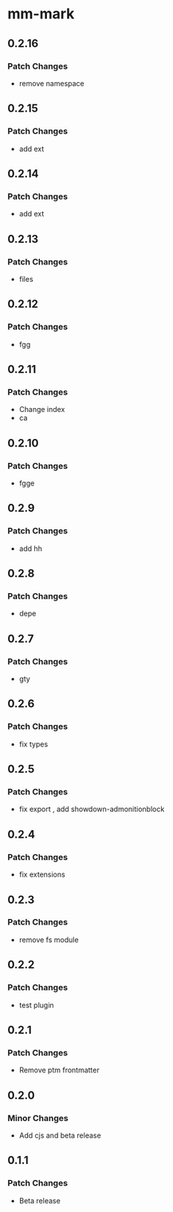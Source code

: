 # mm-mark

## 0.2.16

### Patch Changes

- remove namespace

## 0.2.15

### Patch Changes

- add ext

## 0.2.14

### Patch Changes

- add ext

## 0.2.13

### Patch Changes

- files

## 0.2.12

### Patch Changes

- fgg

## 0.2.11

### Patch Changes

- Change index
- ca

## 0.2.10

### Patch Changes

- fgge

## 0.2.9

### Patch Changes

- add hh

## 0.2.8

### Patch Changes

- depe

## 0.2.7

### Patch Changes

- gty

## 0.2.6

### Patch Changes

- fix types

## 0.2.5

### Patch Changes

- fix export , add showdown-admonitionblock

## 0.2.4

### Patch Changes

- fix extensions

## 0.2.3

### Patch Changes

- remove fs module

## 0.2.2

### Patch Changes

- test plugin

## 0.2.1

### Patch Changes

- Remove ptm frontmatter

## 0.2.0

### Minor Changes

- Add cjs and beta release

## 0.1.1

### Patch Changes

- Beta release
